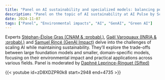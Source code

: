 ```yaml
---
title: "Panel on AI sustainability and specialized models: balancing power and efficiency at AI Pulse"
description: "Panel on the topic of AI sustainability at AI Pulse by Scaleway"
date: 2024-11-07
tags: ["Panel", "Environmental impacts", "AI", "GenAI", "Green AI"]
---
```


Experts [Stéphan-Éloïse Gras (CNAM & :probabl.)](https://www.linkedin.com/in/stephaneloise/), [Gaël Varoquaux (INRIA & :probabl.)](https://www.linkedin.com/in/gael-varoquaux-a8391411/) and [Samuel Rincé (GenAI Impact)](https://www.linkedin.com/in/samuel-rince/) delve into the challenges of scaling AI while maintaining sustainability. They’ll explore the trade-offs between large foundation models and smaller, domain-specific models, focusing on their environmental impact and practical applications across various fields. 
Panel is moderated by [Daphné Leprince-Ringuet (Sifted)](https://www.linkedin.com/in/daphne-leprince-ringuet/)

{{< youtube id=zD8XDZPR0k8 start=2948 end=4735 >}}
